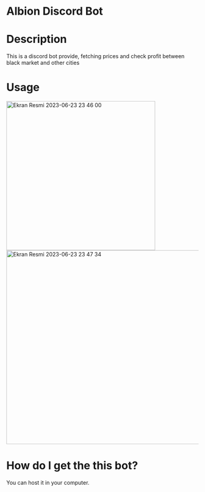 # Albion Discord Bot

# Description
This is a discord bot provide, fetching prices and check profit between black market and other cities

# Usage
<img width="390" alt="Ekran Resmi 2023-06-23 23 46 00" src="https://github.com/iamgunes/albion-discord-bot/assets/99250362/8e4f9692-97b8-43d6-b21e-9d12ac3efed5">
<img width="507" alt="Ekran Resmi 2023-06-23 23 47 34" src="https://github.com/iamgunes/albion-discord-bot/assets/99250362/13cd6596-6979-4785-b361-3f1ade2633fb">

# How do I get the this bot?
You can host it in your computer.

